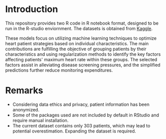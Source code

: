 # Introduction
This repository provides two R code in R notebook format, designed to be run in the R-studio enviornment. The datasets is obtained from [Kaggle](https://www.kaggle.com/datasets/kingabzpro/heart-disease-patients/data).


These models focus on utilizing machine learning techniques to optimize heart patient strategies based on individual characteristics. The main contributions are fulfilling the objective of grouping patients by their characteristics and using regularization methods to identify the key factors affecting patients' maximum heart rate within these groups. The selected factors assist in alleviating disease screening pressures, and the simplified predictions further reduce monitoring expenditures.

# Remarks
- Considering data ethics and privacy, patient information has been anonymized.
- Some of the packages used are not included by default in RStudio and require manual installation.
- The current dataset contains only 303 patients, which may lead to potential overestimation. Expanding the dataset is required.
 
